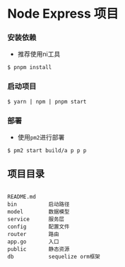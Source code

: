 # Node Express 项目


### 安装依赖
- 推荐使用ni工具

```
$ pnpm install

```

### 启动项目

```
$ yarn | npm | pnpm start
```


### 部署

- 使用`pm2`进行部署
```
$ pm2 start build/a p p p
```

## 项目目录
```

README.md
bin          启动路径
model        数据模型
service      服务层
config       配置文件
router       路由
app.go       入口
public       静态资源
db           sequelize orm框架
```
